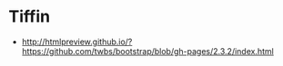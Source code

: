# Tiffin
- http://htmlpreview.github.io/?https://github.com/twbs/bootstrap/blob/gh-pages/2.3.2/index.html
